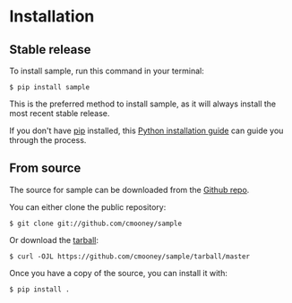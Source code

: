# Installation

## Stable release

To install sample, run this command in your
terminal:

``` console
$ pip install sample
```

This is the preferred method to install sample, as it will always install the most recent stable release.

If you don't have [pip][] installed, this [Python installation guide][]
can guide you through the process.

## From source

The source for sample can be downloaded from
the [Github repo][].

You can either clone the public repository:

``` console
$ git clone git://github.com/cmooney/sample
```

Or download the [tarball][]:

``` console
$ curl -OJL https://github.com/cmooney/sample/tarball/master
```

Once you have a copy of the source, you can install it with:

``` console
$ pip install .
```

  [pip]: https://pip.pypa.io
  [Python installation guide]: http://docs.python-guide.org/en/latest/starting/installation/
  [Github repo]: https://github.com/%7B%7B%20cookiecutter.github_username%20%7D%7D/%7B%7B%20cookiecutter.project_slug%20%7D%7D
  [tarball]: https://github.com/%7B%7B%20cookiecutter.github_username%20%7D%7D/%7B%7B%20cookiecutter.project_slug%20%7D%7D/tarball/master

